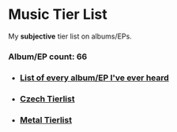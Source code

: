 # Music Tier List

My **subjective** tier list on albums/EPs.

### Album/EP count: 66

- ### [List of every album/EP I've ever heard](https://github.com/jaywor1/music_tierlist/blob/main/tier_lists/tier_list_all.md)

- ### [Czech Tierlist](https://github.com/jaywor1/music_tierlist/blob/main/tier_lists/czech_tier_list.md)

- ### [Metal Tierlist](https://github.com/jaywor1/music_tierlist/blob/main/tier_lists/metal.md)
